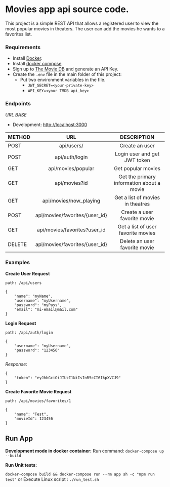 # Movies app api source code.

This project is a simple REST API that allows a registered user to view the most popular movies in theaters.
The user can add the movies he wants to a favorites list.

### Requirements

- Install [Docker](https://docs.docker.com/engine/install/).
- Install [docker compose](https://docs.docker.com/compose/install/).
- Sign up to [The Movie DB](https://www.themoviedb.org/) and generate an API Key.
- Create the `.env` file in the main folder of this project:
  - Put two environment variables in the file.
    - `JWT_SECRET=<your-private-key>`
    - `API_KEY=<your TMDB api_key>`


### Endpoints

*URL BASE*

  - Development: [http://localhost:3000](http://localhost:3000)

| METHOD   | URL                                | DESCRIPTION                              |
| ---------|:----------------------------------:|:----------------------------------------:|
| POST     | api/users/                         | Create an user                           |
| POST     | api/auth/login                     | Login user and get JWT token             |
| GET      | api/movies/popular                 | Get popular movies                       |
| GET      | api/movies?id                      | Get the primary information about a movie|
| GET      | api/movies/now_playing             | Get a list of movies in theatres         |
| POST     | api/movies/favorites/{user_id}     | Create a user favorite movie             |
| GET      | api/movies/favorites?user_id       | Get a list of user favorite movies       |
| DELETE   | api/movies/favorites/{user_id}     | Delete an user favorite movie            |

### Examples

**Create User Request**

`path: /api/users`

```
{
    "name": "myName",
    "username": "myUsername",
    "password": "myPass",
    "email": "mi-email@mail.com"
}
```

**Login Request**

`path: /api/auth/login`

```
{
    "username": "myUsername",
    "password": "123456"
}
```

*Response*:
```
{
    "token": "eyJhbGciOiJIUzI1NiIsInR5cCI6IkpXVCJ9"
}

```

**Create Favorite Movie Request**

`path: /api/movies/favorites/1`

```
{
    "name": "Test",
    "movieId": 123456
}
```

## Run App

**Development mode in docker container:**
Run command: `docker-compose up --build`

 **Run Unit tests:**

`docker-compose build && docker-compose run --rm app sh -c "npm run test"`
or Execute Linux script : `./run_test.sh`
